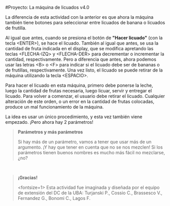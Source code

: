 #Proyecto: La máquina de licuados v4.0

La diferencia de esta actividad con la anterior es que ahora la máquina también tiene
botones para seleccionar entre licuados de banana o licuados de frutilla.

Al igual que antes, cuando se presiona el botón de **"Hacer licuado"** (con la tecla <ENTER\>), se hace el licuado.
También al igual que antes, se usa la cantidad de fruta indicada en el display, 
que se modifica apretando las teclas <FLECHA-IZQ\> y <FLECHA-DER\> para decrementar o incrementar la cantidad, respectivamente.
Pero a diferencia que antes, ahora podemos usar las letras <B\> o <F\> para indicar si el licuado debe ser
de bananas o de frutillas, respectivamente.
Una vez listo, el licuado se puede retirar de la máquina utilizando la tecla <ESPACIO\>.

Para hacer el licuado en esta máquina, primero debe ponerse la leche, luego la cantidad de frutas necesaria, 
luego licuar, servir y entregar el licuado.
Para volver a comenzar, el usuario debe retirar el licuado.
Cualquier alteración de este orden, o un error en la cantidad de frutas colocadas, produce un mal 
funcionamiento de la máquina.

La idea es usar un único procedimiento, y esta vez también viene empezado. 
¡Pero ahora hay 2 parámetros!

> **Parámetros y más parámetros**
>
> Si hay más de un parámetro, vamos a tener que usar más de un argumento.
> ¡Y hay que tener en cuenta que no se nos mezclen!
> Si los parámetros tienen buenos nombres es mucho más fácil no mezclarse, ¿no?

&nbsp;

> **¡Gracias!**
>
> <fontsize=1>
> Esta actividad fue imaginada y diseñada por el equipo de extensión del DC de la UBA: 
> Turjanski P., Cossio C., Brassesco V.,  Fernandez G., Bonomi C., Lagos F.
> </fontsize>

